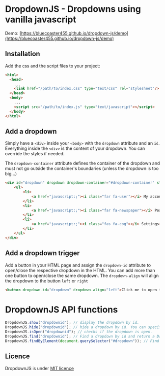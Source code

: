 # DropdownJS - Dropdowns using vanilla javascript

Demo: [https://bluecoaster455.github.io/dropdown-js/demo](https://bluecoaster455.github.io/dropdown-js/demo)

## Installation

Add the css and the script files to your project:
```html
<html>
  <head>
    ...
    <link href="/path/to/index.css" type="text/css" rel="stylesheet"/>
  </head>
  <body>
    ...
    <script src="/path/to/index.js" type="text/javascript"></script>
  </body>
</html>
```

## Add a dropdown
Simply have a ``<div>`` inside your ``<body>`` with the `dropdown` attribute and an `id`.
Everything inside the ``<div>`` is the content of your dropdown. You can override the styles
if needed.

The `dropdown-container` attribute defines the container of the dropdown and must not go
outside the container's boundaries (unless the dropdown is too big...)

```html
<div id="dropdown" dropdown dropdown-container="#dropdown-container" style="margin-top: 5px;">
    <ul>
        <li>
            <a href="javascript:;"><i class="far fa-user"></i> My account</a>
        </li>
        <li>
            <a href="javascript:;"><i class="far fa-newspaper"></i> Posts </a>
        </li>
        <li>
            <a href="javascript:;"><i class="fas fa-cog"></i> Settings</a>
        </li>
    </ul>
</div>
```

## Add a dropdown trigger

Add a button in your HTML page and assign the `dropdown-id` attribute to open/close
the respective dropdown in the HTML. You can add more than one button to open/close
the same dropdown. The `dropdown-align` will align the dropdown to the button `left` or `right`

```html
<button dropdown-id="dropdown" dropdown-align="left">Click me to open the dropdown</button>
```

# DropdownJS API functions
```js
DropdownJS.show("dropdownid"); // display the dropdown by id.
DropdownJS.hide("dropdownid"); // hide a dropdown by id. You can specify nothing as id to hide all dropdowns.
DropdownJS.isOpen("dropdownid"); // checks if the dropdown is open.
DropdownJS.find("dropdownid"); // Find a dropdown by id and return a Dropdown instance.
DropdownJS.findByElement(document.querySelector("#dropdown")); // Find a dropdown by element.
```

## Licence
DropdownJS is under [MIT licence](https://opensource.org/licenses/mit-license.php)